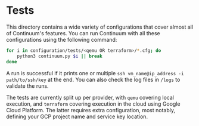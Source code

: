# Tests
This directory contains a wide variety of configurations that cover almost all of Continuum's features. 
You can run Continuum with all these configurations using the following command:

```bash
for i in configuration/tests/<qemu OR terraform>/*.cfg; do
    python3 continuum.py $i || break
done
```
A run is successful if it prints one or multiple `ssh vm_name@ip_address -i path/to/ssh/key` at the end.
You can also check the log files in `/logs` to validate the runs.

The tests are currently split up per provider, with `qemu` covering local execution, and `terraform` covering execution in the cloud using Google Cloud Platform. 
The latter requires extra configuration, most notably, defining your GCP project name and service key location.
